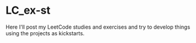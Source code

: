 # LC_ex-st
Here I'll post my LeetCode studies and exercises and try to develop things using the projects as kickstarts.
